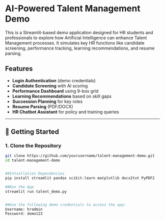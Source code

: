 #  AI-Powered Talent Management Demo

This is a Streamlit-based demo application designed for HR students and professionals to explore how Artificial Intelligence can enhance Talent Management processes. It simulates key HR functions like candidate screening, performance tracking, learning recommendations, and resume parsing.

##  Features

- **Login Authentication** (demo credentials)
- **Candidate Screening** with AI scoring
- **Performance Dashboard** using 9-box grid
- **Learning Recommendations** based on skill gaps
- **Succession Planning** for key roles
- **Resume Parsing** (PDF/DOCX)
- **HR Chatbot Assistant** for policy and training queries

---

## 🚀 Getting Started

### 1. Clone the Repository

```bash
git clone https://github.com/yourusername/talent-management-demo.git
cd talent-management-demo


##Intsallation Dependencies
pip install streamlit pandas scikit-learn matplotlib docx2txt PyPDF2

##Run the App
streamlit run talent_demo.py


##Use the following demo credentials to access the app:
Username: hradmin
Password: demo123